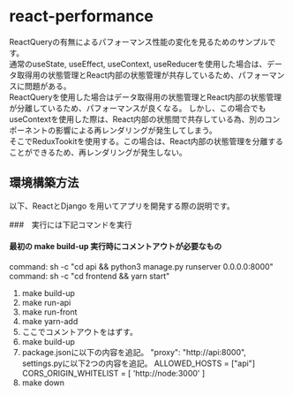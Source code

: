 # react-performance

ReactQueryの有無によるパフォーマンス性能の変化を見るためのサンプルです。  
通常のuseState, useEffect, useContext, useReducerを使用した場合は、データ取得用の状態管理とReact内部の状態管理が共存しているため、パフォーマンスに問題がある。  
ReactQueryを使用した場合はデータ取得用の状態管理とReact内部の状態管理が分離しているため、パフォーマンスが良くなる。
しかし、この場合でもuseContextを使用した際は、React内部の状態間で共存している為、別のコンポーネントの影響による再レンダリングが発生してしまう。  
そこでReduxTookitを使用する。この場合は、React内部の状態管理を分離することができるため、再レンダリングが発生しない。


## 環境構築方法
以下、ReactとDjango を用いてアプリを開発する際の説明です。

###　実行には下記コマンドを実行

#### 最初の make build-up 実行時にコメントアウトが必要なもの

<!-- ### 最初の docker-compose up -d --build 実行時にコメントアウトが必要なもの -->

command: sh -c "cd api && python3 manage.py runserver 0.0.0.0:8000"  
command: sh -c "cd frontend && yarn start"

1. make build-up
2. make run-api
3. make run-front
4. make yarn-add
5. ここでコメントアウトをはずす。
6. make build-up
7. package.jsonに以下の内容を追記。
    "proxy": "http://api:8000",
   settings.pyに以下2つの内容を追記。 
   ALLOWED_HOSTS = ["api"]
   CORS_ORIGIN_WHITELIST = [
   'http://node:3000'
   ]
8. make down

<!-- 以下makeが実行できない時
1.  docker-compose up -d --build
2.  docker-compose exec api /bin/bash
3.  mkdir api && cd api
4.  django-admin startproject config . && django-admin startapp todo
5.  exit
6.  docker-compose exec node /bin/bash
7.  npx create-react-app frontend
8.  cd frontend
9.  yarn add axios bootstrap@4.6.0 reactstrap@8.9.0 --legacy-peer-deps
10. exit
11. ここでコメントアウトをはずす。
12. docker-compose up -d --build
13. package.json に"proxy": "http://api:8000",を追記。 settings.py に ALLOWED_HOSTS = ["api"]と CORS_ORIGIN_WHITELIST = [
    'http://node:3000'
    ]を追記。
14. docker-compose down -->
